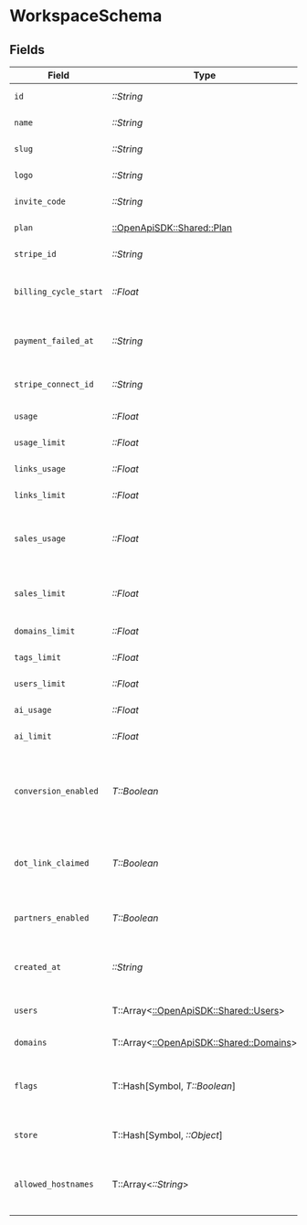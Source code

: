 # WorkspaceSchema


## Fields

| Field                                                                                                 | Type                                                                                                  | Required                                                                                              | Description                                                                                           | Example                                                                                               |
| ----------------------------------------------------------------------------------------------------- | ----------------------------------------------------------------------------------------------------- | ----------------------------------------------------------------------------------------------------- | ----------------------------------------------------------------------------------------------------- | ----------------------------------------------------------------------------------------------------- |
| `id`                                                                                                  | *::String*                                                                                            | :heavy_check_mark:                                                                                    | The unique ID of the workspace.                                                                       |                                                                                                       |
| `name`                                                                                                | *::String*                                                                                            | :heavy_check_mark:                                                                                    | The name of the workspace.                                                                            |                                                                                                       |
| `slug`                                                                                                | *::String*                                                                                            | :heavy_check_mark:                                                                                    | The slug of the workspace.                                                                            |                                                                                                       |
| `logo`                                                                                                | *::String*                                                                                            | :heavy_check_mark:                                                                                    | The logo of the workspace.                                                                            |                                                                                                       |
| `invite_code`                                                                                         | *::String*                                                                                            | :heavy_check_mark:                                                                                    | The invite code of the workspace.                                                                     |                                                                                                       |
| `plan`                                                                                                | [::OpenApiSDK::Shared::Plan](../../models/shared/plan.md)                                             | :heavy_check_mark:                                                                                    | The plan of the workspace.                                                                            |                                                                                                       |
| `stripe_id`                                                                                           | *::String*                                                                                            | :heavy_check_mark:                                                                                    | The Stripe ID of the workspace.                                                                       |                                                                                                       |
| `billing_cycle_start`                                                                                 | *::Float*                                                                                             | :heavy_check_mark:                                                                                    | The date and time when the billing cycle starts for the workspace.                                    |                                                                                                       |
| `payment_failed_at`                                                                                   | *::String*                                                                                            | :heavy_check_mark:                                                                                    | The date and time when the payment failed for the workspace.                                          |                                                                                                       |
| `stripe_connect_id`                                                                                   | *::String*                                                                                            | :heavy_check_mark:                                                                                    | The Stripe Connect ID of the workspace.                                                               |                                                                                                       |
| `usage`                                                                                               | *::Float*                                                                                             | :heavy_check_mark:                                                                                    | The usage of the workspace.                                                                           |                                                                                                       |
| `usage_limit`                                                                                         | *::Float*                                                                                             | :heavy_check_mark:                                                                                    | The usage limit of the workspace.                                                                     |                                                                                                       |
| `links_usage`                                                                                         | *::Float*                                                                                             | :heavy_check_mark:                                                                                    | The links usage of the workspace.                                                                     |                                                                                                       |
| `links_limit`                                                                                         | *::Float*                                                                                             | :heavy_check_mark:                                                                                    | The links limit of the workspace.                                                                     |                                                                                                       |
| `sales_usage`                                                                                         | *::Float*                                                                                             | :heavy_check_mark:                                                                                    | The dollar amount of tracked revenue in the current billing cycle (in cents).                         |                                                                                                       |
| `sales_limit`                                                                                         | *::Float*                                                                                             | :heavy_check_mark:                                                                                    | The limit of tracked revenue in the current billing cycle (in cents).                                 |                                                                                                       |
| `domains_limit`                                                                                       | *::Float*                                                                                             | :heavy_check_mark:                                                                                    | The domains limit of the workspace.                                                                   |                                                                                                       |
| `tags_limit`                                                                                          | *::Float*                                                                                             | :heavy_check_mark:                                                                                    | The tags limit of the workspace.                                                                      |                                                                                                       |
| `users_limit`                                                                                         | *::Float*                                                                                             | :heavy_check_mark:                                                                                    | The users limit of the workspace.                                                                     |                                                                                                       |
| `ai_usage`                                                                                            | *::Float*                                                                                             | :heavy_check_mark:                                                                                    | The AI usage of the workspace.                                                                        |                                                                                                       |
| `ai_limit`                                                                                            | *::Float*                                                                                             | :heavy_check_mark:                                                                                    | The AI limit of the workspace.                                                                        |                                                                                                       |
| `conversion_enabled`                                                                                  | *T::Boolean*                                                                                          | :heavy_check_mark:                                                                                    | Whether the workspace has conversion tracking enabled automatically for new links (d.to/conversions). |                                                                                                       |
| `dot_link_claimed`                                                                                    | *T::Boolean*                                                                                          | :heavy_check_mark:                                                                                    | Whether the workspace has claimed a free .link domain. (dub.link/free)                                |                                                                                                       |
| `partners_enabled`                                                                                    | *T::Boolean*                                                                                          | :heavy_check_mark:                                                                                    | Whether the workspace has Dub Partners enabled.                                                       |                                                                                                       |
| `created_at`                                                                                          | *::String*                                                                                            | :heavy_check_mark:                                                                                    | The date and time when the workspace was created.                                                     |                                                                                                       |
| `users`                                                                                               | T::Array<[::OpenApiSDK::Shared::Users](../../models/shared/users.md)>                                 | :heavy_check_mark:                                                                                    | The role of the authenticated user in the workspace.                                                  |                                                                                                       |
| `domains`                                                                                             | T::Array<[::OpenApiSDK::Shared::Domains](../../models/shared/domains.md)>                             | :heavy_check_mark:                                                                                    | The domains of the workspace.                                                                         |                                                                                                       |
| `flags`                                                                                               | T::Hash[Symbol, *T::Boolean*]                                                                         | :heavy_minus_sign:                                                                                    | The feature flags of the workspace, indicating which features are enabled.                            |                                                                                                       |
| `store`                                                                                               | T::Hash[Symbol, *::Object*]                                                                           | :heavy_check_mark:                                                                                    | The miscellaneous key-value store of the workspace.                                                   |                                                                                                       |
| `allowed_hostnames`                                                                                   | T::Array<*::String*>                                                                                  | :heavy_check_mark:                                                                                    | Specifies hostnames permitted for client-side click tracking.                                         | [<br/>"dub.sh"<br/>]                                                                                  |